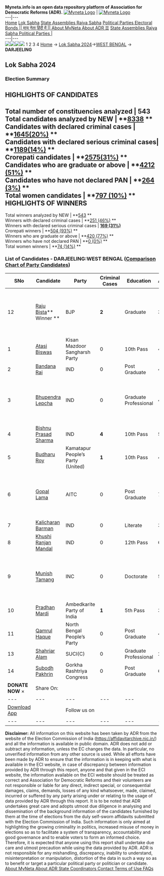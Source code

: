 **Myneta.info is an open data repository platform of Association for Democratic Reforms (ADR).**
[![Myneta Logo](https://www.myneta.info/lib/img/myneta-logo.png)](https://www.myneta.info/) | [![Myneta Logo](https://www.myneta.info/lib/img/adr-logo.png)](https://adrindia.org)  
---|---  
[Home](https://www.myneta.info/) [Lok Sabha](https://www.myneta.info/#ls "Lok Sabha") [ State Assemblies ](https://www.myneta.info/#sa "State Assemblies") [Rajya Sabha](https://www.myneta.info/#rs "Rajya Sabha") [Political Parties ](https://www.myneta.info/party "Political Parties") [ Electoral Bonds ](https://www.myneta.info/electoral_bonds "Electoral Bonds") [ || माय नेता हिंदी में || ](https://translate.google.co.in/translate?prev=hp&hl=en&js=y&u=www.myneta.info&sl=en&tl=hi&history_state0=) [ About MyNeta ](https://adrindia.org/content/about-myneta) [ About ADR ](https://adrindia.org/about-adr/who-we-are) [☰](javascript:void\(0\))
[ State Assemblies ](https://www.myneta.info/#sa "State Assemblies") [ Rajya Sabha ](https://www.myneta.info/#rs "Rajya Sabha") [ Political Parties ](https://www.myneta.info/party "Political Parties")
|   
---|---  
![](https://www.myneta.info/lib/img/banner/banner-1.png)![](https://www.myneta.info/lib/img/banner/banner-2.png)![](https://www.myneta.info/lib/img/banner/banner-3.png)![](https://www.myneta.info/lib/img/banner/banner-4.png)
1  2  3  4 
[Home](https://www.myneta.info/) → [Lok Sabha 2024](https://www.myneta.info/LokSabha2024/)→[WEST BENGAL](https://www.myneta.info/LokSabha2024/index.php?action=show_constituencies&state_id=36) → **DARJEELING**
### 
## Lok Sabha 2024
###  Election Summary 
HIGHLIGHTS OF CANDIDATES  
---  
Total number of constituencies analyzed |  543   
Total candidates analyzed by NEW | **[8338](https://www.myneta.info/LokSabha2024/index.php?action=summary&subAction=candidates_analyzed&sort=candidate#summary) **  
Candidates with declared criminal cases | **[1645(20%)](https://www.myneta.info/LokSabha2024/index.php?action=summary&subAction=crime&sort=candidate#summary) **  
Candidates with declared serious criminal cases| **[1189(14%)](https://www.myneta.info/LokSabha2024/index.php?action=summary&subAction=serious_crime&sort=candidate#summary) **  
Crorepati candidates | **[2575(31%)](https://www.myneta.info/LokSabha2024/index.php?action=summary&subAction=crorepati&sort=candidate#summary) **  
Candidates who are graduate or above | **[4212 (51%)](https://www.myneta.info/LokSabha2024/index.php?action=summary&subAction=education&sort=candidate#summary) **  
Candidates who have not declared PAN | **[264 (3%)](https://www.myneta.info/LokSabha2024/index.php?action=summary&subAction=without_pan&sort=candidate#summary) **  
Total women candidates | **[797 (10%)](https://www.myneta.info/LokSabha2024/index.php?action=summary&subAction=women_candidate&sort=candidate#summary) **  
HIGHLIGHTS OF WINNERS  
---  
Total winners analyzed by NEW | **[543](https://www.myneta.info/LokSabha2024/index.php?action=summary&subAction=winner_analyzed&sort=candidate#summary) **  
Winners with declared criminal cases | **[251 (46%)](https://www.myneta.info/LokSabha2024/index.php?action=summary&subAction=winner_crime&sort=candidate#summary) **  
Winners with declared serious criminal cases | **[169 (31%)](https://www.myneta.info/LokSabha2024/index.php?action=summary&subAction=winner_serious_crime&sort=candidate#summary)**  
Crorepati winners | **[504 (93%)](https://www.myneta.info/LokSabha2024/index.php?action=summary&subAction=winner_crorepati&sort=candidate#summary) **  
Winners who are graduate or above | **[420 (77%)](https://www.myneta.info/LokSabha2024/index.php?action=summary&subAction=winner_education&sort=candidate#summary) **  
Winners who have not declared PAN | **[0 (0%)](https://www.myneta.info/LokSabha2024/index.php?action=summary&subAction=winner_without_pan&sort=candidate#summary) **  
Total women winners | **[74 (14%)](https://www.myneta.info/LokSabha2024/index.php?action=summary&subAction=winner_women&sort=candidate#summary) **  
### List of Candidates - DARJEELING:WEST BENGAL ([Comparison Chart of Party Candidates](https://www.myneta.info/LokSabha2024/comparisonchart.php?constituency_id=537))
SNo | Candidate| Party| Criminal Cases| Education| Age| Total Assets| Liabilities  
---|---|---|---|---|---|---|---  
12  | [Raju Bista](https://www.myneta.info/LokSabha2024/candidate.php?candidate_id=2218)** Winner ** | BJP | **2** | Graduate| 38 | ![](https://myneta.info/image_v2.php?myneta_folder=LokSabha2024&candidate_id=2218&col=ta) | ![](https://myneta.info/image_v2.php?myneta_folder=LokSabha2024&candidate_id=2218&col=lia)  
1  | [Atasi Biswas](https://www.myneta.info/LokSabha2024/candidate.php?candidate_id=2774) | Kisan Mazdoor Sangharsh Party | 0 | 10th Pass| 46 | Rs 10,000 ~ 10 Thou+ | Rs 0 ~   
2  | [Bandana Rai](https://www.myneta.info/LokSabha2024/candidate.php?candidate_id=2220) | IND | 0 | Post Graduate| 45 | Rs 9,86,198 ~ 9 Lacs+ | Rs 0 ~   
3  | [Bhupendra Lepcha](https://www.myneta.info/LokSabha2024/candidate.php?candidate_id=1760) | IND | 0 | Graduate Professional| 46 | ![](https://myneta.info/image_v2.php?myneta_folder=LokSabha2024&candidate_id=1760&col=ta) | ![](https://myneta.info/image_v2.php?myneta_folder=LokSabha2024&candidate_id=1760&col=lia)  
4  | [Bishnu Prasad Sharma](https://www.myneta.info/LokSabha2024/candidate.php?candidate_id=1756) | IND | **4** | 10th Pass| 54 | Rs 76,27,219 ~ 76 Lacs+ | Rs 13,31,073 ~ 13 Lacs+  
5  | [Budharu Roy](https://www.myneta.info/LokSabha2024/candidate.php?candidate_id=2776) | Kamatapur People’s Party (United) | **1** | 10th Pass| 46 | Rs 43,40,642 ~ 43 Lacs+ | Rs 0 ~   
6  | [Gopal Lama](https://www.myneta.info/LokSabha2024/candidate.php?candidate_id=1759) | AITC | 0 | Post Graduate| 70 | ![](https://myneta.info/image_v2.php?myneta_folder=LokSabha2024&candidate_id=1759&col=ta) | ![](https://myneta.info/image_v2.php?myneta_folder=LokSabha2024&candidate_id=1759&col=lia)  
7  | [Kalicharan Barman](https://www.myneta.info/LokSabha2024/candidate.php?candidate_id=2217) | IND | 0 | Literate| 39 | Rs 3,62,400 ~ 3 Lacs+ | Rs 1,50,000 ~ 1 Lacs+  
8  | [Khushi Ranjan Mandal](https://www.myneta.info/LokSabha2024/candidate.php?candidate_id=2215) | IND | 0 | 12th Pass| 66 | Rs 29,52,478 ~ 29 Lacs+ | Rs 0 ~   
9  | [Munish Tamang](https://www.myneta.info/LokSabha2024/candidate.php?candidate_id=2775) | INC | 0 | Doctorate| 52 | ![](https://myneta.info/image_v2.php?myneta_folder=LokSabha2024&candidate_id=2775&col=ta) | ![](https://myneta.info/image_v2.php?myneta_folder=LokSabha2024&candidate_id=2775&col=lia)  
10  | [Pradhan Mardi](https://www.myneta.info/LokSabha2024/candidate.php?candidate_id=2219) | Ambedkarite Party of India | **1** | 5th Pass| 32 | Rs 2,09,941 ~ 2 Lacs+ | Rs 0 ~   
11  | [Qamrul Haque](https://www.myneta.info/LokSabha2024/candidate.php?candidate_id=2216) | North Bengal People’s Party | 0 | Post Graduate| 48 | Rs 4,87,664 ~ 4 Lacs+ | Rs 0 ~   
13  | [Shahriar Alam](https://www.myneta.info/LokSabha2024/candidate.php?candidate_id=1758) | SUCI(C) | 0 | Graduate Professional| 28 | Rs 8,01,000 ~ 8 Lacs+ | Rs 0 ~   
14  | [Subodh Pakhrin](https://www.myneta.info/LokSabha2024/candidate.php?candidate_id=1757) | Gorkha Rashtriya Congress | 0 | Post Graduate| 60 | Rs 80,39,032 ~ 80 Lacs+ | Rs 4,84,368 ~ 4 Lacs+  
|  **DONATE NOW** × |  Share On:  | [](https://api.whatsapp.com/send?text=https%3A%2F%2Fmyneta.info%2Fpunjab2022%2Findex.php%3Faction%3Dshow_constituencies%26state_id%3D19) | [](https://www.facebook.com/sharer/sharer.php?u=https%3A%2F%2Fmyneta.info%2Fpunjab2022%2Findex.php%3Faction%3Dshow_constituencies%26state_id%3D19) | [](https://twitter.com/share?url=https%3A%2F%2Fmyneta.info%2Fpunjab2022%2Findex.php%3Faction%3Dshow_constituencies%26state_id%3D19)  
---|---|---|---|---  
| [ Download App ](https://play.google.com/store/apps/details?id=com.webrosoft.myneta1&pcampaignid=pcampaignidMKT-Other-global-all-co-prtnr-py-PartBadge-Mar2515-1) | [](https://play.google.com/store/apps/details?id=com.webrosoft.myneta1&pcampaignid=pcampaignidMKT-Other-global-all-co-prtnr-py-PartBadge-Mar2515-1) |  Follow us on  | [](https://www.facebook.com/adrindia.org/) | [](https://twitter.com/adrspeaks) | [](https://groups.google.com/g/national-election-watch?hl=en&pli=1) | [](https://www.instagram.com/adrspeaks/) | [](https://www.youtube.com/user/adrspeaks) | [](https://sharechat.com/profile/adrspeaks)  
---|---|---|---|---|---|---|---|---  
**Disclaimer:** All information on this website has been taken by ADR from the website of the Election Commission of India (https://affidavitarchive.nic.in/) and all the information is available in public domain. ADR does not add or subtract any information, unless the EC changes the data. In particular, no unverified information from any other source is used. While all efforts have been made by ADR to ensure that the information is in keeping with what is available in the ECI website, in case of discrepancy between information provided by ADR through this report, anyone and that given in the ECI website, the information available on the ECI website should be treated as correct and Association for Democratic Reforms and their volunteers are not responsible or liable for any direct, indirect special, or consequential damages, claims, demands, losses of any kind whatsoever, made, claimed, incurred or suffered by any party arising under or relating to the usage of data provided by ADR through this report. It is to be noted that ADR undertakes great care and adopts utmost due diligence in analysing and dissemination of the background information of the candidates furnished by them at the time of elections from the duly self-sworn affidavits submitted with the Election Commission of India. Such information is only aimed at highlighting the growing criminality in politics, increased misuse of money in elections so as to facilitate a system of transparency, accountability and good governance and to enable voters to form an informed choice. Therefore, it is expected that anyone using this report shall undertake due care and utmost precaution while using the data provided by ADR. ADR is not responsible for any mishandling, discrepancy, inability to understand, misinterpretation or manipulation, distortion of the data in such a way so as to benefit or target a particular political party or politician or candidate. 
[ About MyNeta ](https://adrindia.org/content/about-myneta) [ About ADR ](https://adrindia.org/about-adr/who-we-are) [ State Coordinators ](https://adrindia.org/about-adr/state-coordinators) [ Contact ](https://adrindia.org/contact-us) [ Terms of Use ](https://adrindia.org/content/adr-terms-use) [ FAQs ](https://adrindia.org/content/faqs)
